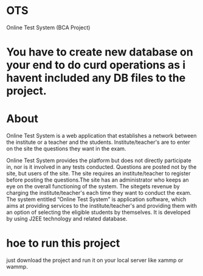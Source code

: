 # OTS
Online Test System (BCA Project)

# You have to create new database on your end to do curd operations as i havent included any DB files to the project.

# About
Online Test System is a web application that establishes a network between the institute or a teacher and the students. Institute/teacher's are to enter on the site the questions they want in the exam.

Online Test System provides the platform but does not directly participate in, nor is it involved in any tests conducted. Questions are posted not by the site, but users of the site. The site requires an institute/teacher to register before posting the questions.The site has an administrator who keeps an eye on the overall functioning of the system. The sitegets revenue by charging the institute/teacher's each time they want to conduct the exam. The system entitled “Online Test System” is application software, which aims at providing services to the institute/teacher's and providing them with an option of selecting the eligible students by themselves. It is developed by using J2EE technology and related database.
# hoe to run this project
just download the project and run it on your local server like xammp or wammp.
